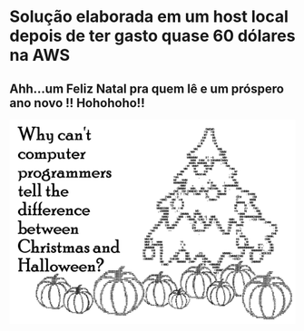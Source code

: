 # Solução elaborada em um host local depois de ter gasto quase 60 dólares na AWS

## Ahh...um Feliz Natal pra quem lê e um próspero ano novo !! Hohohoho!!

![Árvore de natal com presentes em formato de abóboras](smaller-hallowmas.png)
